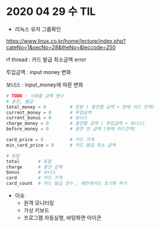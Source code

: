 # 2020 04 29 수 TIL

- 리눅스 유저 그룹확인

https://www.linux.co.kr/home/lecture/index.php?cateNo=1&secNo=28&theNo=&leccode=250



rf thread : 카드 발급 최소금액 error

투입금액  : input money 변화

보너스 : input_money에 따른 변화



```python
# TODO : 사용할 금액 변수
# 충전, 발급
total_money = 0         # 토탈 ( 충전할 금액 + 현재 카드 잔액)
current_money = 0       # 투입금액
current_bonus = 0       # 보너스
charge_money = 0        # 충전할 금액 ( 투입금액 + 보너스)
before_money = 0        # 충전 전 금액 (현재 카드잔액)

card_price = 0          # 카드 가격
min_card_price = 0      # 카드 발급 최소 금액

# 토탈
total 		# 토탈
charge		# 충전 금액
bonus		# 보너스 
card		# 카드 가격
card_count	# 카드 발급 갯수 , 메인에서도 초기화 하기

```



- 이슈
  - 원격 모니터링
  - 가상 키보드
  - 프로그램 자동실행, 바탕화면 아이콘 